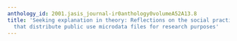 ```yaml
---
anthology_id: 2001.jasis_journal-ir0anthology0volumeA52A13.8
title: 'Seeking explanation in theory: Reflections on the social practices of organizations
  that distribute public use microdata files for research purposes'
---
```

